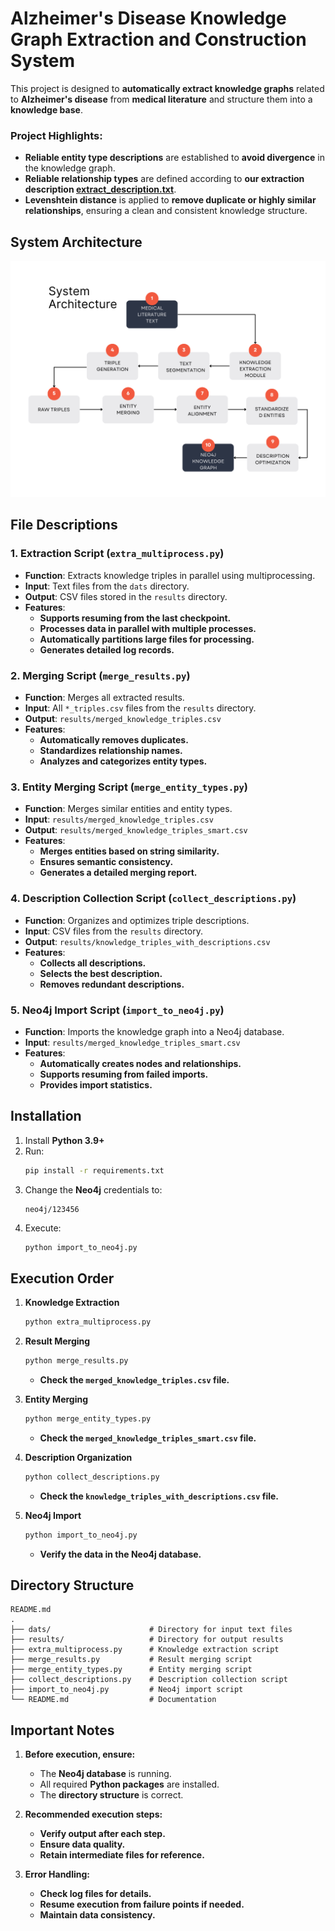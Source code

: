 # **Alzheimer's Disease Knowledge Graph Extraction and Construction System**

This project is designed to **automatically extract knowledge graphs** related to **Alzheimer's disease** from **medical literature** and structure them into a **knowledge base**. 

### **Project Highlights:**
- **Reliable entity type descriptions** are established to **avoid divergence** in the knowledge graph.
- **Reliable relationship types** are defined according to **our extraction description [extract_description.txt](extract_description.txt)**.
- **Levenshtein distance** is applied to **remove duplicate or highly similar relationships**, ensuring a clean and consistent knowledge structure.


## **System Architecture**

![System Architecture](system_architecture.png)

## **File Descriptions**

### **1. Extraction Script (`extra_multiprocess.py`)**
- **Function**: Extracts knowledge triples in parallel using multiprocessing.
- **Input**: Text files from the `dats` directory.
- **Output**: CSV files stored in the `results` directory.
- **Features**:
  - **Supports resuming from the last checkpoint.**
  - **Processes data in parallel with multiple processes.**
  - **Automatically partitions large files for processing.**
  - **Generates detailed log records.**

### **2. Merging Script (`merge_results.py`)**
- **Function**: Merges all extracted results.
- **Input**: All `*_triples.csv` files from the `results` directory.
- **Output**: `results/merged_knowledge_triples.csv`
- **Features**:
  - **Automatically removes duplicates.**
  - **Standardizes relationship names.**
  - **Analyzes and categorizes entity types.**

### **3. Entity Merging Script (`merge_entity_types.py`)**
- **Function**: Merges similar entities and entity types.
- **Input**: `results/merged_knowledge_triples.csv`
- **Output**: `results/merged_knowledge_triples_smart.csv`
- **Features**:
  - **Merges entities based on string similarity.**
  - **Ensures semantic consistency.**
  - **Generates a detailed merging report.**

### **4. Description Collection Script (`collect_descriptions.py`)**
- **Function**: Organizes and optimizes triple descriptions.
- **Input**: CSV files from the `results` directory.
- **Output**: `results/knowledge_triples_with_descriptions.csv`
- **Features**:
  - **Collects all descriptions.**
  - **Selects the best description.**
  - **Removes redundant descriptions.**

### **5. Neo4j Import Script (`import_to_neo4j.py`)**
- **Function**: Imports the knowledge graph into a Neo4j database.
- **Input**: `results/merged_knowledge_triples_smart.csv`
- **Features**:
  - **Automatically creates nodes and relationships.**
  - **Supports resuming from failed imports.**
  - **Provides import statistics.**

## **Installation**

1. Install **Python 3.9+**
2. Run:
   ```bash
   pip install -r requirements.txt
   ```
3. Change the **Neo4j** credentials to:
   ```
   neo4j/123456
   ```
4. Execute:
   ```bash
   python import_to_neo4j.py
   ```

## **Execution Order**

1. **Knowledge Extraction**
   ```bash
   python extra_multiprocess.py
   ```

2. **Result Merging**
   ```bash
   python merge_results.py
   ```
   - **Check the `merged_knowledge_triples.csv` file.**

3. **Entity Merging**
   ```bash
   python merge_entity_types.py
   ```
   - **Check the `merged_knowledge_triples_smart.csv` file.**

4. **Description Organization**
   ```bash
   python collect_descriptions.py
   ```
   - **Check the `knowledge_triples_with_descriptions.csv` file.**

5. **Neo4j Import**
   ```bash
   python import_to_neo4j.py
   ```
   - **Verify the data in the Neo4j database.**

## **Directory Structure**

```plaintext
README.md
.
├── dats/                      # Directory for input text files
├── results/                   # Directory for output results
├── extra_multiprocess.py      # Knowledge extraction script
├── merge_results.py           # Result merging script
├── merge_entity_types.py      # Entity merging script
├── collect_descriptions.py    # Description collection script
├── import_to_neo4j.py         # Neo4j import script
└── README.md                  # Documentation
```

## **Important Notes**

1. **Before execution, ensure:**
   - The **Neo4j database** is running.
   - All required **Python packages** are installed.
   - The **directory structure** is correct.

2. **Recommended execution steps:**
   - **Verify output after each step.**
   - **Ensure data quality.**
   - **Retain intermediate files for reference.**

3. **Error Handling:**
   - **Check log files for details.**
   - **Resume execution from failure points if needed.**
   - **Maintain data consistency.**



